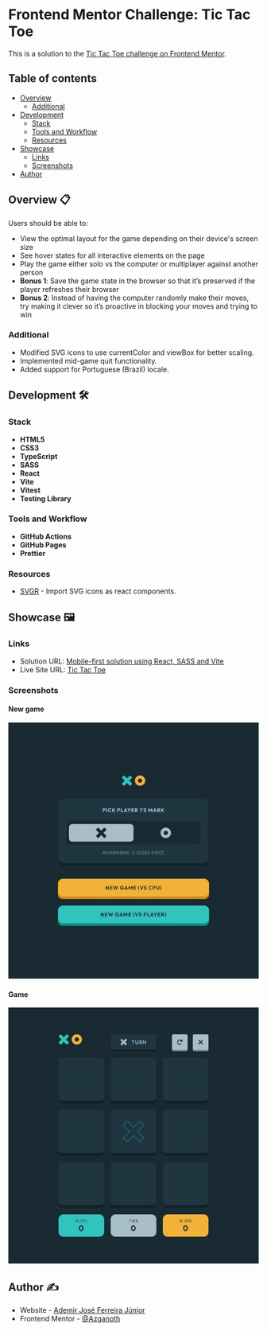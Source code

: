 # Frontend Mentor Challenge: Tic Tac Toe

This is a solution to the [Tic Tac Toe challenge on Frontend Mentor](https://www.frontendmentor.io/challenges/tic-tac-toe-game-Re7ZF_E2v).

## Table of contents

- [Overview](#overview)
  - [Additional](#additional)
- [Development](#development)
  - [Stack](#stack)
  - [Tools and Workflow](#tools-and-workflow)
  - [Resources](#resources)
- [Showcase](#showcase)
  - [Links](#links)
  - [Screenshots](#screenshots)
- [Author](#author)

## <a name="overview">Overview 📋</a>

Users should be able to:

- View the optimal layout for the game depending on their device's screen size
- See hover states for all interactive elements on the page
- Play the game either solo vs the computer or multiplayer against another person
- **Bonus 1**: Save the game state in the browser so that it’s preserved if the player refreshes their browser
- **Bonus 2**: Instead of having the computer randomly make their moves, try making it clever so it’s proactive in blocking your moves and trying to win

### Additional

- Modified SVG icons to use currentColor and viewBox for better scaling.
- Implemented mid-game quit functionality.
- Added support for Portuguese (Brazil) locale.

## <a name="development">Development 🛠️</a>

### Stack

- **HTML5**
- **CSS3**
- **TypeScript**
- **SASS**
- **React**
- **Vite**
- **Vitest**
- **Testing Library**

### Tools and Workflow

- **GitHub Actions**
- **GitHub Pages**
- **Prettier**

### Resources

- [SVGR](https://react-svgr.com/) - Import SVG icons as react components.

## <a name="showcase">Showcase 🖼️</a>

### Links

- Solution URL: [Mobile-first solution using React, SASS and Vite](https://www.frontendmentor.io/solutions/mobile-first-solution-using-react-sass-and-vite-9BJSCneLuA)
- Live Site URL: [Tic Tac Toe](https://azganoth.github.io/tic-tac-toe/)

### Screenshots

#### New game

![](./screenshot_1.jpeg)

#### Game

![](./screenshot_2.jpeg)

## <a name="author">Author ✍️</a>

- Website - [Ademir José Ferreira Júnior](https://github.com/Azganoth)
- Frontend Mentor - [@Azganoth](https://www.frontendmentor.io/profile/Azganoth)
